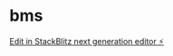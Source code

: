 # bms

[Edit in StackBlitz next generation editor ⚡️](https://stackblitz.com/~/github.com/Neime/bms)